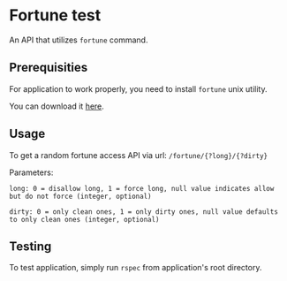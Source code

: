 # Fortune test

An API that utilizes `fortune` command.

## Prerequisities

For application to work properly, you need to install `fortune` unix utility. 

You can download it [here](http://download.cnet.com/fortune/3000-20416_4-8558.html).

## Usage

To get a random fortune access API via url: `/fortune/{?long}/{?dirty}`

Parameters:

    long: 0 = disallow long, 1 = force long, null value indicates allow but do not force (integer, optional)
    
    dirty: 0 = only clean ones, 1 = only dirty ones, null value defaults to only clean ones (integer, optional) 

## Testing

To test application, simply run `rspec` from application's root directory.
